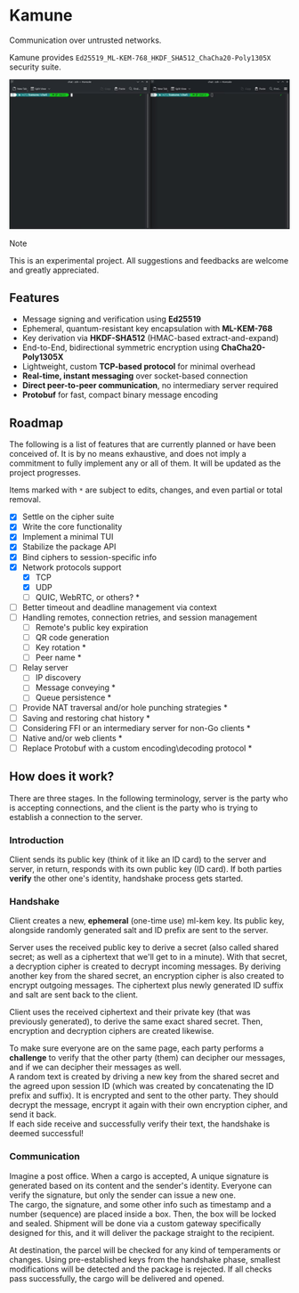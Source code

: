 # Kamune

Communication over untrusted networks.

Kamune provides `Ed25519_ML-KEM-768_HKDF_SHA512_ChaCha20-Poly1305X` security
suite.

![demo](.assets/demo.gif)

> [!NOTE]
> This is an experimental project. All suggestions and feedbacks are welcome and
> greatly appreciated.

## Features

- Message signing and verification using **Ed25519**
- Ephemeral, quantum-resistant key encapsulation with **ML-KEM-768**
- Key derivation via **HKDF-SHA512** (HMAC-based extract-and-expand)
- End-to-End, bidirectional symmetric encryption using **ChaCha20-Poly1305X**
- Lightweight, custom **TCP-based protocol** for minimal overhead
- **Real-time, instant messaging** over socket-based connection
- **Direct peer-to-peer communication**, no intermediary server required
- **Protobuf** for fast, compact binary message encoding

## Roadmap

The following is a list of features that are currently planned or have been
conceived of. It is by no means exhaustive, and does not imply a commitment to
fully implement any or all of them. It will be updated as the project progresses.

Items marked with `*` are subject to edits, changes, and even partial or total
removal.

- [x] Settle on the cipher suite
- [x] Write the core functionality
- [x] Implement a minimal TUI
- [x] Stabilize the package API
- [x] Bind ciphers to session-specific info
- [x] Network protocols support
  - [x] TCP
  - [x] UDP
  - [ ] QUIC, WebRTC, or others? *
- [ ] Better timeout and deadline management via context
- [ ] Handling remotes, connection retries, and session management
  - [ ] Remote's public key expiration
  - [ ] QR code generation
  - [ ] Key rotation *
  - [ ] Peer name *
- [ ] Relay server
  - [ ] IP discovery
  - [ ] Message conveying *
  - [ ] Queue persistence *
- [ ] Provide NAT traversal and/or hole punching strategies *
- [ ] Saving and restoring chat history *
- [ ] Considering FFI or an intermediary server for non-Go clients *
- [ ] Native and/or web clients *
- [ ] Replace Protobuf with a custom encoding\decoding protocol *

## How does it work?

There are three stages. In the following terminology, server is the party who is
accepting connections, and the client is the party who is trying to establish a
connection to the server.

### Introduction

Client sends its public key (think of it like an ID card) to the server and
server, in return, responds with its own public key (ID card). If both parties
**verify** the other one's identity, handshake process gets started.

### Handshake

Client creates a new, **ephemeral** (one-time use) ml-kem key. Its public key,
alongside randomly generated salt and ID prefix are sent to the server.

Server uses the received public key to derive a secret (also called shared 
secret; as well as a ciphertext that we'll get to in a minute). With that secret,
a decryption cipher is created to decrypt incoming messages. By deriving another
key from the shared secret, an encryption cipher is also created to encrypt 
outgoing messages. The ciphertext plus newly generated ID suffix and salt are
sent back to the client.

Client uses the received ciphertext and their private key (that was previously
generated), to derive the same exact shared secret. Then, encryption and
decryption ciphers are created likewise.

To make sure everyone are on the same page, each party performs a **challenge** 
to verify that the other party (them) can decipher our messages, and if we can
decipher their messages as well.  
A random text is created by driving a new key from the shared secret and the
agreed upon session ID (which was created by concatenating the ID prefix and
suffix). It is encrypted and sent to the other party. They should decrypt the
message, encrypt it again with their own encryption cipher, and send it back.  
If each side receive and successfully verify their text, the handshake is deemed
successful!

### Communication

Imagine a post office. When a cargo is accepted, A unique signature is generated
based on its content and the sender's identity. Everyone can verify the
signature, but only the sender can issue a new one.  
The cargo, the signature, and some other info such as timestamp and a number
(sequence) are placed inside a box. Then, the box will be locked and sealed.
Shipment will be done via a custom gateway specifically designed for this, and
it will deliver the package straight to the recipient.

At destination, the parcel will be checked for any kind of temperaments or
changes. Using pre-established keys from the handshake phase, smallest
modifications will be detected and the package is rejected. If all checks pass
successfully, the cargo will be delivered and opened.

